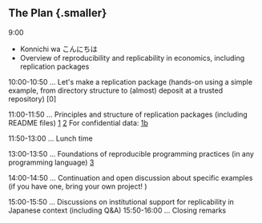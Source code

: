 ## The Plan {.smaller}


9:00 

- Konnichi wa こんにちは 
- Overview of reproducibility and replicability in economics, including replication packages

10:00-10:50 ... Let's make a replication package (hands-on using a simple example, from directory structure to (almost) deposit at a trusted repository) [0]

11:00-11:50 ... Principles and structure of replication packages (including README files) [1](05-how-to-structure-a-project.html)  [2](06-template-readme.html) For confidential data: [1b](https://larsvilhuber.github.io/reproducibility-confidential-fsrdc)

11:50-13:00 ... Lunch time 

13:00-13:50 ... Foundations of reproducible programming practices (in any programming language) [3](02-how-to-install-Stata-packages.html) 

14:00-14:50 ... Continuation and open discussion about specific examples (if you have one, bring your own project! )  

15:00-15:50 ... Discussions on institutional support for replicability in Japanese context (including Q&A)
15:50-16:00 ... Closing remarks